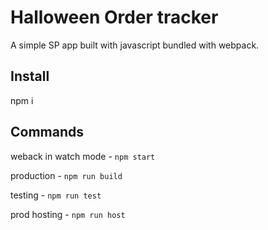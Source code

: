 # Halloween Order tracker
 
A simple SP app built with javascript bundled with webpack.

## Install

npm i

## Commands

weback in watch mode - `npm start`

production - `npm run build`

testing - `npm run test`

prod hosting - `npm run host`
